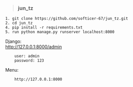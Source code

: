 > ### jun_tz

    1. git clone https://github.com/softicer-67/jun_tz.git
    2. cd jun_tz
    4. pip install -r requirements.txt
    5. run python manage.py runserver localhost:8000
  
  Django:        
        http://127.0.0.1:8000/admin
    
        user: admin
        password: 123
  Menu:
        
        http://127.0.0.1:8000
